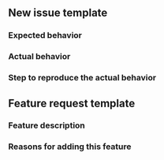 ## New issue template

### Expected behavior

### Actual behavior

### Step to reproduce the actual behavior


## Feature request template

### Feature description

### Reasons for adding this feature

